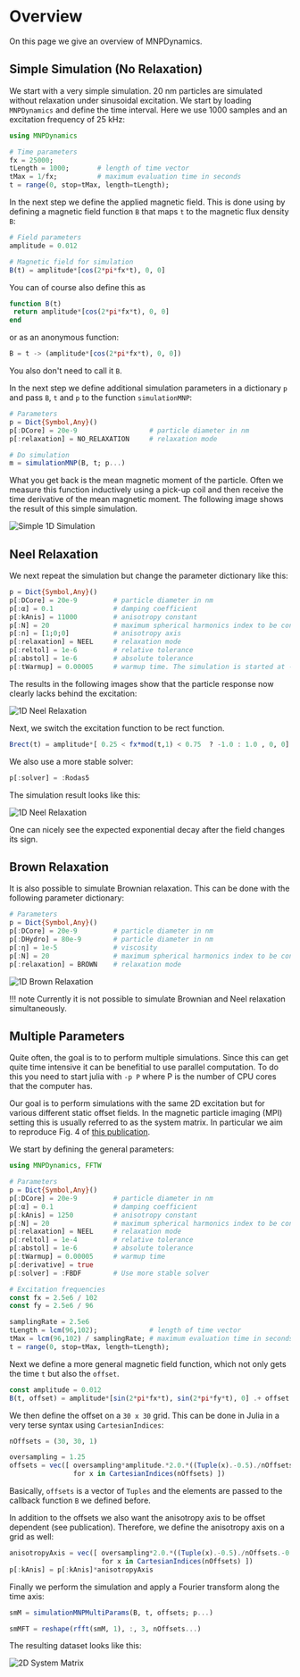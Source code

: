 # Overview

On this page we give an overview of MNPDynamics. 

## Simple Simulation (No Relaxation)

We start with a very simple simulation. 20 nm particles are simulated without relaxation
under sinusoidal excitation. We start by loading `MNPDynamics` and define the time interval.
Here we use 1000 samples and an excitation frequency of 25 kHz:
```julia
using MNPDynamics

# Time parameters
fx = 25000;
tLength = 1000;       # length of time vector
tMax = 1/fx;          # maximum evaluation time in seconds
t = range(0, stop=tMax, length=tLength);
```
In the next step we define the applied magnetic field. This is done using by defining a 
magnetic field function `B` that maps `t` to the magnetic flux density `B`:
```julia
# Field parameters
amplitude = 0.012

# Magnetic field for simulation 
B(t) = amplitude*[cos(2*pi*fx*t), 0, 0]
```
You can of course also define this as
```julia
function B(t)
 return amplitude*[cos(2*pi*fx*t), 0, 0]
end
```
or as an anonymous function:
```julia
B = t -> (amplitude*[cos(2*pi*fx*t), 0, 0])
```
You also don't need to call it `B`.

In the next step we define additional simulation parameters in a dictionary `p` and pass
`B`, `t` and `p` to the function `simulationMNP`:
```julia
# Parameters
p = Dict{Symbol,Any}()
p[:DCore] = 20e-9                  # particle diameter in nm
p[:relaxation] = NO_RELAXATION     # relaxation mode

# Do simulation
m = simulationMNP(B, t; p...)
```
What you get back is the mean magnetic moment of the particle. Often we measure this
function inductively using a pick-up coil and then receive the time derivative of the
mean magnetic moment. The following image shows the result of this simple simulation.

![Simple 1D Simulation](./assets/simpleNoRelaxation.svg)

## Neel Relaxation

We next repeat the simulation but change the parameter dictionary like this:

```julia
p = Dict{Symbol,Any}()
p[:DCore] = 20e-9         # particle diameter in nm
p[:α] = 0.1               # damping coefficient
p[:kAnis] = 11000         # anisotropy constant
p[:N] = 20                # maximum spherical harmonics index to be considered
p[:n] = [1;0;0]           # anisotropy axis
p[:relaxation] = NEEL     # relaxation mode
p[:reltol] = 1e-6         # relative tolerance
p[:abstol] = 1e-6         # absolute tolerance
p[:tWarmup] = 0.00005     # warmup time. The simulation is started at -tWarmup
```

The results in the following images show that the particle response now clearly lacks
behind the excitation:

![1D Neel Relaxation](./assets/neelRelaxation.svg)

Next, we switch the excitation function to be rect function.

```julia
Brect(t) = amplitude*[ 0.25 < fx*mod(t,1) < 0.75  ? -1.0 : 1.0 , 0, 0]
```

We also use a more stable solver:
```julia
p[:solver] = :Rodas5
```

The simulation result looks like this:

![1D Neel Relaxation](./assets/neelRelaxationRect.svg)

One can nicely see the expected exponential decay after the field changes its sign.

## Brown Relaxation

It is also possible to simulate Brownian relaxation. This can be done with the 
following parameter dictionary:

```julia
# Parameters
p = Dict{Symbol,Any}()
p[:DCore] = 20e-9         # particle diameter in nm
p[:DHydro] = 80e-9        # particle diameter in nm
p[:η] = 1e-5              # viscosity
p[:N] = 20                # maximum spherical harmonics index to be considered
p[:relaxation] = BROWN    # relaxation mode
```

![1D Brown Relaxation](./assets/brownRelaxation.svg)

!!! note
    Currently it is not possible to simulate Brownian and Neel relaxation simultaneously.

## Multiple Parameters

Quite often, the goal is to to perform multiple simulations. Since this can get quite time
intensive it can be benefitial to use parallel computation. To do this you need to start julia
with `-p P` where P is the number of CPU cores that the computer has.

Our goal is to perform simulations with the same 2D excitation but for various different
static offset fields. In the magnetic particle imaging (MPI) setting this is usually referred
to as the system matrix. In particular we aim to reproduce Fig. 4 of [this publication](https://iopscience.iop.org/article/10.1088/1367-2630/ab4938/pdf).

We start by defining the general parameters:
```julia
using MNPDynamics, FFTW

# Parameters
p = Dict{Symbol,Any}()
p[:DCore] = 20e-9         # particle diameter in nm
p[:α] = 0.1               # damping coefficient
p[:kAnis] = 1250          # anisotropy constant
p[:N] = 20                # maximum spherical harmonics index to be considered
p[:relaxation] = NEEL     # relaxation mode
p[:reltol] = 1e-4         # relative tolerance
p[:abstol] = 1e-6         # absolute tolerance
p[:tWarmup] = 0.00005     # warmup time
p[:derivative] = true
p[:solver] = :FBDF        # Use more stable solver

# Excitation frequencies
const fx = 2.5e6 / 102
const fy = 2.5e6 / 96

samplingRate = 2.5e6
tLength = lcm(96,102);             # length of time vector
tMax = lcm(96,102) / samplingRate; # maximum evaluation time in seconds
t = range(0, stop=tMax, length=tLength);
```

Next we define a more general magnetic field function, which not only
gets the time `t` but also the `offset`.

```julia
const amplitude = 0.012
B(t, offset) = amplitude*[sin(2*pi*fx*t), sin(2*pi*fy*t), 0] .+ offset 
```

We then define the offset on a ``30 x 30`` grid. This can be done in Julia in a very terse
syntax using `CartesianIndices`:
```julia
nOffsets = (30, 30, 1)

oversampling = 1.25
offsets = vec([ oversampling*amplitude.*2.0.*((Tuple(x).-0.5)./nOffsets.-0.5)  
                for x in CartesianIndices(nOffsets) ])
```
Basically, `offsets` is a vector of `Tuples` and the elements are passed to the callback function `B` we
defined before.

In addition to the offsets we also want the anisotropy axis to be offset dependent (see publication). Therefore,
we define the anisotropy axis on a grid as well: 

```julia
anisotropyAxis = vec([ oversampling*2.0.*((Tuple(x).-0.5)./nOffsets.-0.5) 
                       for x in CartesianIndices(nOffsets) ])
p[:kAnis] = p[:kAnis]*anisotropyAxis
```

Finally we perform the simulation and apply a Fourier transform along the time axis:

```julia
smM = simulationMNPMultiParams(B, t, offsets; p...)

smMFT = reshape(rfft(smM, 1), :, 3, nOffsets...)
```

The resulting dataset looks like this:

![2D System Matrix](./assets/systemMatrix.svg)
